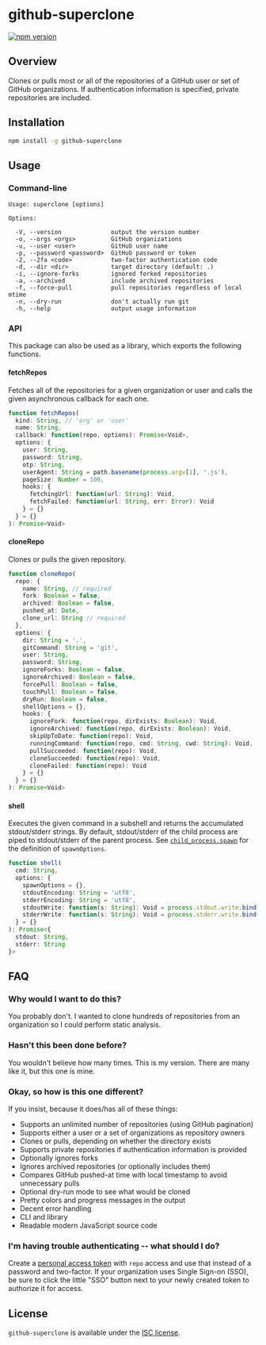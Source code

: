 # github-superclone

[![npm version](https://badge.fury.io/js/github-superclone.svg)](https://badge.fury.io/js/github-superclone)

## Overview

Clones or pulls most or all of the repositories of a GitHub user or set of GitHub organizations.
If authentication information is specified, private repositories are included.

## Installation

```sh
npm install -g github-superclone
```

## Usage

### Command-line

```
Usage: superclone [options]

Options:

  -V, --version              output the version number
  -o, --orgs <orgs>          GitHub organizations
  -u, --user <user>          GitHub user name
  -p, --password <password>  GitHub password or token
  -2, --2fa <code>           two-factor authentication code
  -d, --dir <dir>            target directory (default: .)
  -i, --ignore-forks         ignored forked repositories
  -a, --archived             include archived repositories
  -f, --force-pull           pull repositories regardless of local mtime
  -n, --dry-run              don't actually run git
  -h, --help                 output usage information
```

### API

This package can also be used as a library, which exports the following functions.

#### fetchRepos

Fetches all of the repositories for a given organization or user
and calls the given asynchronous callback for each one.

```typescript
function fetchRepos(
  kind: String, // 'org' or 'user'
  name: String,
  callback: function(repo, options): Promise<Void>,
  options: {
    user: String,
    password: String,
    otp: String,
    userAgent: String = path.basename(process.argv[1], '.js'),
    pageSize: Number = 100,
    hooks: {
      fetchingUrl: function(url: String): Void,
      fetchFailed: function(url: String, err: Error): Void
    } = {}
  } = {}
): Promise<Void>
```

#### cloneRepo

Clones or pulls the given repository.

```typescript
function cloneRepo(
  repo: {
    name: String, // required
    fork: Boolean = false,
    archived: Boolean = false,
    pushed_at: Date,
    clone_url: String // required
  },
  options: {
    dir: String = '.',
    gitCommand: String = 'git',
    user: String,
    password: String,
    ignoreForks: Boolean = false,
    ignoreArchived: Boolean = false,
    forcePull: Boolean = false,
    touchPull: Boolean = false,
    dryRun: Boolean = false,
    shellOptions = {},
    hooks: {
      ignoreFork: function(repo, dirExists: Boolean): Void,
      ignoreArchived: function(repo, dirExists: Boolean): Void,
      skipUpToDate: function(repo): Void,
      runningCommand: function(repo, cmd: String, cwd: String): Void,
      pullSucceeded: function(repo): Void,
      cloneSucceeded: function(repo): Void,
      cloneFailed: function(repo): Void
    } = {}
  } = {}
): Promise<Void>
```

#### shell

Executes the given command in a subshell and returns the accumulated stdout/stderr strings.
By default, stdout/stderr of the child process are piped to stdout/stderr of the parent process.
See [`child_process.spawn`](https://nodejs.org/api/child_process.html#child_process_child_process_spawn_command_args_options)
for the definition of `spawnOptions`.

```typescript
function shell(
  cmd: String,
  options: {
    spawnOptions = {},
    stdoutEncoding: String = 'utf8',
    stderrEncoding: String = 'utf8',
    stdoutWrite: function(s: String): Void = process.stdout.write.bind(process.stdout),
    stderrWrite: function(s: String): Void = process.stderr.write.bind(process.stderr)
  } = {}
): Promise<{
  stdout: String,
  stderr: String
}>
```

## FAQ

### Why would I want to do this?

You probably don't. I wanted to clone hundreds of repositories from an organization so I could perform static analysis.

### Hasn't this been done before?

You wouldn't believe how many times. This is my version. There are many like it, but this one is mine.

### Okay, so how is this one different?

If you insist, because it does/has all of these things:

- Supports an unlimited number of repositories (using GitHub pagination)
- Supports either a user or a set of organizations as repository owners
- Clones or pulls, depending on whether the directory exists
- Supports private repositories if authentication information is provided
- Optionally ignores forks
- Ignores archived repositories (or optionally includes them)
- Compares GitHub pushed-at time with local timestamp to avoid unnecessary pulls
- Optional dry-run mode to see what would be cloned
- Pretty colors and progress messages in the output
- Decent error handling
- CLI and library
- Readable modern JavaScript source code

### I'm having trouble authenticating -- what should I do?

Create a [personal access token](https://github.com/settings/tokens) with `repo` access
and use that instead of a password and two-factor.
If your organization uses Single Sign-on (SSO), be sure to click the little "SSO" button
next to your newly created token to authorize it for access.

## License

`github-superclone` is available under the [ISC license](LICENSE).

